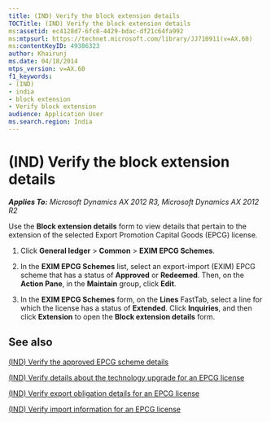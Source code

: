 ```yaml
---
title: (IND) Verify the block extension details
TOCTitle: (IND) Verify the block extension details
ms:assetid: ec4128d7-6fc8-4429-bdac-df21c64fa992
ms:mtpsurl: https://technet.microsoft.com/library/JJ710911(v=AX.60)
ms:contentKeyID: 49386323
author: Khairunj
ms.date: 04/18/2014
mtps_version: v=AX.60
f1_keywords:
- (IND)
- india
- block extension
- Verify block extension
audience: Application User
ms.search.region: India
---
```


# (IND) Verify the block extension details 


_**Applies To:** Microsoft Dynamics AX 2012 R3, Microsoft Dynamics AX 2012 R2_

Use the **Block extension details** form to view details that pertain to the extension of the selected Export Promotion Capital Goods (EPCG) license.

1.  Click **General ledger** \> **Common** \> **EXIM EPCG Schemes**.

2.  In the **EXIM EPCG Schemes** list, select an export-import (EXIM) EPCG scheme that has a status of **Approved** or **Redeemed**. Then, on the **Action Pane**, in the **Maintain** group, click **Edit**.

3.  In the **EXIM EPCG Schemes** form, on the **Lines** FastTab, select a line for which the license has a status of **Extended**. Click **Inquiries**, and then click **Extension** to open the **Block extension details** form.

## See also

[(IND) Verify the approved EPCG scheme details](ind-verify-the-approved-epcg-scheme-details.md)

[(IND) Verify details about the technology upgrade for an EPCG license](ind-verify-details-about-the-technology-upgrade-for-an-epcg-license.md)

[(IND) Verify export obligation details for an EPCG license](ind-verify-export-obligation-details-for-an-epcg-license.md)

[(IND) Verify import information for an EPCG license](ind-verify-import-information-for-an-epcg-license.md)

  


